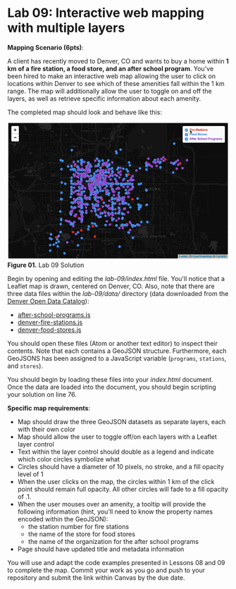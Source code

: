# Lab 09: Interactive web mapping with multiple layers

**Mapping Scenario (6pts)**:

A client has recently moved to Denver, CO and wants to buy a home within **1 km of a fire station, a food store, and an after school program**. You've been hired to make an interactive web map allowing the user to click on locations within Denver to see which of these amenities fall within the 1 km range. The map will additionally allow the user to toggle on and off the layers, as well as retrieve specific information about each amenity.

The completed map should look and behave like this:

![Lab 09 Solution](graphics/lab-09-solution.gif)
**Figure 01.** Lab 09 Solution

Begin by opening and editing the *lab-09/index.html* file. You'll notice that a Leaflet map is drawn, centered on Denver, CO. Also, note that there are three data files within the *lab-09/data/* directory (data downloaded from the [Denver Open Data Catalog](https://www.denvergov.org/opendata/)):

* [after-school-programs.js](data/after-school-programs.js)
* [denver-fire-stations.js](data/denver-fire-stations.js)
* [denver-food-stores.js](data/denver-food-stores.js)

You should open these files (Atom or another text editor) to inspect their contents. Note that each contains a GeoJSON structure. Furthermore, each GeoJSONS has been assigned to a JavaScript variable (`programs`, `stations`, and `stores`).

You should begin by loading these files into your *index.html* document. Once the data are loaded into the document, you should begin scripting your solution on line 76.

**Specific map requirements**:

* Map should draw the three GeoJSON datasets as separate layers, each with their own color
* Map should allow the user to toggle off/on each layers with a Leaflet layer control
* Text within the layer control should double as a legend and indicate which color circles symbolize what
* Circles should have a diameter of 10 pixels, no stroke, and a fill opacity level of 1
* When the user clicks on the map, the circles within 1 km of the click point should remain full opacity. All other circles will fade to a fill opacity of .1.
* When the user mouses over an amenity, a tooltip will provide the following information (hint, you'll need to know the property names encoded within the GeoJSON):
    * the station number for fire stations
    * the name of the store for food stores
    * the name of the organization for the after school programs
* Page should have updated title and metadata information

You will use and adapt the code examples presented in Lessons 08 and 09 to complete the map. Commit your work as you go and push to your repository and submit the link within Canvas by the due date.
